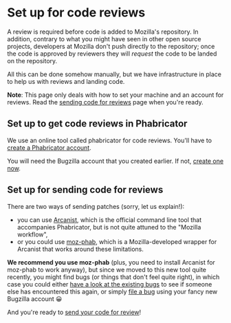 # Set up for code reviews

A review is required before code is added to Mozilla's repository. In addition, contrary to what you might have seen in other open source projects, developers at Mozilla don't push directly to the repository; once the code is approved by reviewers they will *request* the code to be landed on the repository.

All this can be done somehow manually, but we have infrastructure in place to help us with reviews and landing code.

**Note**: This page only deals with how to set your machine and an account for reviews. Read the [sending code for reviews](../contributing/making-prs.md) page when you're ready.

## Set up to get code reviews in Phabricator

We use an online tool called phabricator for code reviews. You'll have to [create a Phabricator account](https://moz-conduit.readthedocs.io/en/latest/phabricator-user.html#creating-an-account).

You will need the Bugzilla account that you created earlier. If not, [create one now](./bugzilla.md).

## Set up for sending code for reviews

There are two ways of sending patches (sorry, let us explain!):

* you can use [Arcanist](https://moz-conduit.readthedocs.io/en/latest/arcanist-user.html), which is the official command line tool that accompanies Phabricator, but is not quite attuned to the "Mozilla workflow",
* or you could use [moz-phab](https://moz-conduit.readthedocs.io/en/latest/phabricator-user.html#using-moz-phab), which is a Mozilla-developed wrapper for Arcanist that works around these limitations.

**We recommend you use moz-phab** (plus, you need to install Arcanist for moz-phab to work anyway), but since we moved to this new tool quite recently, you might find bugs (or things that don't feel quite right), in which case you could either [have a look at the existing bugs](https://bugzilla.mozilla.org/buglist.cgi?product=Conduit&component=Review%20Wrapper&resolution=---) to see if someone else has encountered this again, or simply [file a bug](https://bugzilla.mozilla.org/enter_bug.cgi?product=Conduit&component=Review%20Wrapper) using your fancy new Bugzilla account 😀

And you're ready to [send your code for review](../contributing/making-prs.md)!
